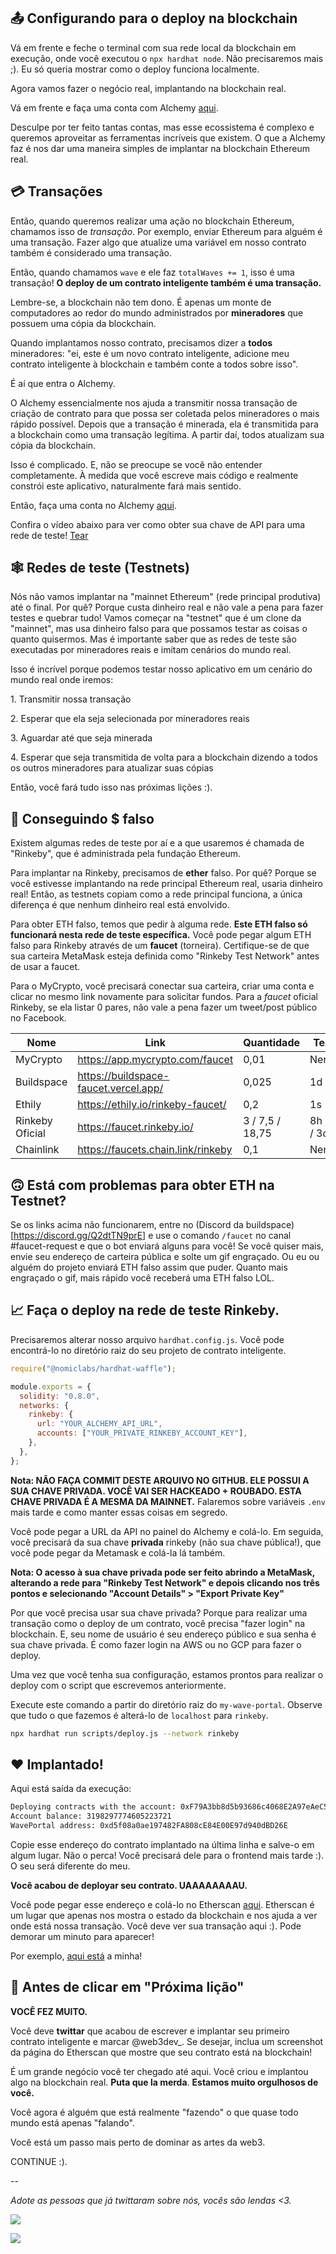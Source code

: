 📤 Configurando para o deploy na blockchain
-----------------------------------------

Vá em frente e feche o terminal com sua rede local da blockchain em execução, onde você executou o `npx hardhat node`. Não precisaremos mais ;). Eu só queria mostrar como o deploy funciona localmente.

Agora vamos fazer o negócio real, implantando na blockchain real.

Vá em frente e faça uma conta com Alchemy [aqui](https://alchemy.com/?r=a724fda46ee746e0).

Desculpe por ter feito tantas contas, mas esse ecossistema é complexo e queremos aproveitar as ferramentas incríveis que existem. O que a Alchemy faz é nos dar uma maneira simples de implantar na blockchain Ethereum real.

💳 Transações
---------------

Então, quando queremos realizar uma ação no blockchain Ethereum, chamamos isso de *transação*. Por exemplo, enviar Ethereum para alguém é uma transação. Fazer algo que atualize uma variável em nosso contrato também é considerado uma transação.

Então, quando chamamos `wave` e ele faz `totalWaves += 1`, isso é uma transação! **O deploy de um contrato inteligente também é uma transação.**

Lembre-se, a blockchain não tem dono. É apenas um monte de computadores ao redor do mundo administrados por **mineradores** que possuem uma cópia da blockchain.

Quando implantamos nosso contrato, precisamos dizer a **todos** mineradores: "ei, este é um novo contrato inteligente, adicione meu contrato inteligente à blockchain e também conte a todos sobre isso".

É aí que entra o Alchemy.

O Alchemy essencialmente nos ajuda a transmitir nossa transação de criação de contrato para que possa ser coletada pelos mineradores o mais rápido possível. Depois que a transação é minerada, ela é transmitida para a blockchain como uma transação legítima. A partir daí, todos atualizam sua cópia da blockchain.

Isso é complicado. E, não se preocupe se você não entender completamente. À medida que você escreve mais código e realmente constrói este aplicativo, naturalmente fará mais sentido.

Então, faça uma conta no Alchemy [aqui](https://alchemy.com/?r=a724fda46ee746e0).

Confira o vídeo abaixo para ver como obter sua chave de API para uma rede de teste!
[Tear](https://www.loom.com/share/21aa1d64ea634c0c9da8fc5faaf24283)

🕸️ Redes de teste (Testnets)
------------

Nós não vamos implantar na "mainnet Ethereum" (rede principal produtiva) até o final. Por quê? Porque custa dinheiro real e não vale a pena para fazer testes e quebrar tudo! Vamos começar na "testnet" que é um clone da "mainnet", mas usa dinheiro falso para que possamos testar as coisas o quanto quisermos. Mas é importante saber que as redes de teste são executadas por mineradores reais e imitam cenários do mundo real.

Isso é incrível porque podemos testar nosso aplicativo em um cenário do mundo real onde iremos:

1\. Transmitir nossa transação

2\. Esperar que ela seja selecionada por mineradores reais

3\. Aguardar até que seja minerada

4\. Esperar que seja transmitida de volta para a blockchain dizendo a todos os outros mineradores para atualizar suas cópias

Então, você fará tudo isso nas próximas lições :).

🤑 Conseguindo $ falso
------------------------

Existem algumas redes de teste por aí e a que usaremos é chamada de "Rinkeby", que é administrada pela fundação Ethereum.

Para implantar na Rinkeby, precisamos de **ether** falso. Por quê? Porque se você estivesse implantando na rede principal Ethereum real, usaria dinheiro real! Então, as testnets copiam como a rede principal funciona, a única diferença é que nenhum dinheiro real está envolvido.

Para obter ETH falso, temos que pedir à alguma rede. **Este ETH falso só funcionará nesta rede de teste específica.** Você pode pegar algum ETH falso para Rinkeby através de um **faucet** (torneira). Certifique-se de que sua carteira MetaMask esteja definida como "Rinkeby Test Network" antes de usar a faucet.

Para o MyCrypto, você precisará conectar sua carteira, criar uma conta e clicar no mesmo link novamente para solicitar fundos. Para a _faucet_ oficial Rinkeby, se ela listar 0 pares, não vale a pena fazer um tweet/post público no Facebook.

| Nome | Link | Quantidade | Tempo |
| ---------------- | -------------------------- | --------------- | ------------ |
| MyCrypto | https://app.mycrypto.com/faucet | 0,01 | Nenhum |
| Buildspace | https://buildspace-faucet.vercel.app/ | 0,025 | 1d |
| Ethily | https://ethily.io/rinkeby-faucet/ | 0,2 | 1s |
| Rinkeby Oficial | https://faucet.rinkeby.io/ | 3 / 7,5 / 18,75 | 8h / 1d / 3d |
| Chainlink | https://faucets.chain.link/rinkeby | 0,1 | Nenhum |


🙃 Está com problemas para obter ETH na Testnet?
-----------------------------------

Se os links acima não funcionarem, entre no (Discord da buildspace)[https://discord.gg/Q2dtTN9prE] e use o comando `/faucet` no canal #faucet-request e que o bot enviará alguns para você! Se você quiser mais, envie seu endereço de carteira pública e solte um gif engraçado. Ou eu ou alguém do projeto enviará ETH falso assim que puder. Quanto mais engraçado o gif, mais rápido você receberá uma ETH falso LOL.

📈 Faça o deploy na rede de teste Rinkeby.
----------------------------------

Precisaremos alterar nosso arquivo `hardhat.config.js`. Você pode encontrá-lo no diretório raiz do seu projeto de contrato inteligente.

```javascript
require("@nomiclabs/hardhat-waffle");

module.exports = {
  solidity: "0.8.0",
  networks: {
    rinkeby: {
      url: "YOUR_ALCHEMY_API_URL",
      accounts: ["YOUR_PRIVATE_RINKEBY_ACCOUNT_KEY"],
    },
  },
};
```

**Nota: NÃO FAÇA COMMIT DESTE ARQUIVO NO GITHUB. ELE POSSUI A SUA CHAVE PRIVADA. VOCÊ VAI SER HACKEADO + ROUBADO. ESTA CHAVE PRIVADA É A MESMA DA MAINNET.** Falaremos sobre variáveis `.env` mais tarde e como manter essas coisas em segredo.

Você pode pegar a URL da API no painel do Alchemy e colá-lo. Em seguida, você precisará da sua chave **privada** rinkeby (não sua chave pública!), que você pode pegar da Metamask e colá-la lá também.

**Nota: O acesso à sua chave privada pode ser feito abrindo a MetaMask, alterando a rede para "Rinkeby Test Network" e depois clicando nos três pontos e selecionando "Account Details" > "Export Private Key"**

Por que você precisa usar sua chave privada? Porque para realizar uma transação como o deploy de um contrato, você precisa "fazer login" na blockchain. E, seu nome de usuário é seu endereço público e sua senha é sua chave privada. É como fazer login na AWS ou no GCP para fazer o deploy.

Uma vez que você tenha sua configuração, estamos prontos para realizar o deploy com o script que escrevemos anteriormente.

Execute este comando a partir do diretório raiz do `my-wave-portal`. Observe que tudo o que fazemos é alterá-lo de `localhost` para `rinkeby`.

```bash
npx hardhat run scripts/deploy.js --network rinkeby
```

❤️ Implantado!
-------------

Aqui está saída da execução:

```bash
Deploying contracts with the account: 0xF79A3bb8d5b93686c4068E2A97eAeC5fE4843E7D
Account balance: 3198297774605223721
WavePortal address: 0xd5f08a0ae197482FA808cE84E00E97d940dBD26E
```

Copie esse endereço do contrato implantado na última linha e salve-o em algum lugar. Não o perca! Você precisará dele para o frontend mais tarde :). O seu será diferente do meu.

**Você acabou de deployar seu contrato. UAAAAAAAAU.**

Você pode pegar esse endereço e colá-lo no Etherscan [aqui](https://rinkeby.etherscan.io/). Etherscan é um lugar que apenas nos mostra o estado da blockchain e nos ajuda a ver onde está nossa transação. Você deve ver sua transação aqui :). Pode demorar um minuto para aparecer!

Por exemplo, [aqui está](https://rinkeby.etherscan.io/address/0x56A61F82549fD077E4B9F74C6Ae6a75209F43A8b) a minha!

🚨 Antes de clicar em "Próxima lição"
----------------------------------

**VOCÊ FEZ MUITO.**

Você deve **twittar** que acabou de escrever e implantar seu primeiro contrato inteligente e marcar @web3dev_. Se desejar, inclua um screenshot da página do Etherscan que mostre que seu contrato está na blockchain!

É um grande negócio você ter chegado até aqui. Você criou e implantou algo na blockchain real. **Puta que la merda**. **Estamos muito orgulhosos de você.**

Você agora é alguém que está realmente "fazendo" o que quase todo mundo está apenas "falando".

Você está um passo mais perto de dominar as artes da web3.

CONTINUE :).

--

*Adote as pessoas que já twittaram sobre nós, vocês são lendas <3.*

![](https://i.imgur.com/qXzAAY2.png)

![](https://i.imgur.com/9OWqnaE.png)
